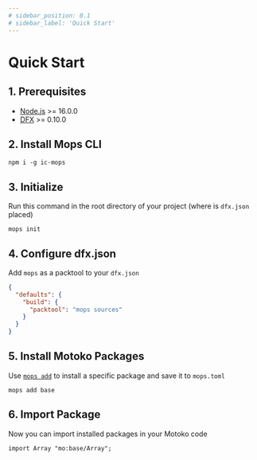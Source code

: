 ```yaml
---
# sidebar_position: 0.1
# sidebar_label: 'Quick Start'
---
```


# Quick Start

## 1. Prerequisites
- [Node.js](https://nodejs.org/) >= 16.0.0
- [DFX](https://internetcomputer.org/docs/current/developer-docs/quickstart/local-quickstart) >= 0.10.0

## 2. Install Mops CLI
```
npm i -g ic-mops
```

## 3. Initialize
Run this command in the root directory of your project (where is `dfx.json` placed)

```
mops init
```

## 4. Configure dfx.json
Add `mops` as a packtool to your `dfx.json`

```json
{
  "defaults": {
    "build": {
      "packtool": "mops sources"
    }
  }
}
```

## 5. Install Motoko Packages
Use [`mops add`](/cli/mops-add) to install a specific package and save it to `mops.toml`

```
mops add base
```

## 6. Import Package
Now you can import installed packages in your Motoko code

```motoko
import Array "mo:base/Array";
```
